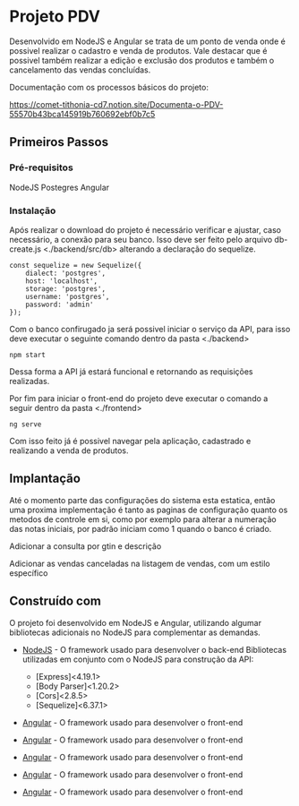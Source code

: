 # Projeto PDV

Desenvolvido em NodeJS e Angular se trata de um ponto de venda onde é possivel realizar o cadastro e venda de produtos. Vale destacar que é possivel também realizar a edição e exclusão dos produtos e também o cancelamento das vendas concluídas.

Documentação com os processos básicos do projeto:

https://comet-tithonia-cd7.notion.site/Documenta-o-PDV-55570b43bca145919b760692ebf0b7c5

## Primeiros Passos

### Pré-requisitos

NodeJS
Postegres
Angular

### Instalação

Após realizar o download do projeto é necessário verificar e ajustar, caso necessário, a conexão para seu banco. Isso deve ser feito pelo arquivo db-create.js <./backend/src/db> alterando a declaração do sequelize.

```
const sequelize = new Sequelize({
    dialect: 'postgres',
    host: 'localhost',
    storage: 'postgres',
    username: 'postgres',
    password: 'admin'
});
```

Com o banco confirugado ja será possivel iniciar o serviço da API, para isso deve executar o seguinte comando dentro da pasta <./backend>

```
npm start
```

Dessa forma a API já estará funcional e retornando as requisições realizadas.

Por fim para iniciar o front-end do projeto deve executar o comando a seguir dentro da pasta <./frontend>

```
ng serve
```

Com isso feito já é possivel navegar pela aplicação, cadastrado e realizando a venda de produtos.

## Implantação

Até o momento parte das configurações do sistema esta estatica, então uma proxima implementação é tanto as paginas de configuração quanto os metodos de controle em si, como por exemplo para alterar a numeração das notas iniciais, por padrão iniciam como 1 quando o banco é criado.

Adicionar a consulta por gtin e descrição

Adicionar as vendas canceladas na listagem de vendas, com um estilo específico

## Construído com

O projeto foi desenvolvido em NodeJS e Angular, utilizando algumar bibliotecas adicionais no NodeJS para complementar as demandas.

* [NodeJS](https://nodejs.org/docs/latest/api/) - O framework usado para desenvolver o back-end
  Bibliotecas utilizadas em conjunto com o NodeJS para construção da API:
  * [Express]<4.19.1> 
  * [Body Parser]<1.20.2> 
  * [Cors]<2.8.5> 
  * [Sequelize]<6.37.1> 
* [Angular](https://angular.io/docs) - O framework usado para desenvolver o front-end


* [Angular](https://angular.io/docs) - O framework usado para desenvolver o front-end
* [Angular](https://angular.io/docs) - O framework usado para desenvolver o front-end
* [Angular](https://angular.io/docs) - O framework usado para desenvolver o front-end
* [Angular](https://angular.io/docs) - O framework usado para desenvolver o front-end